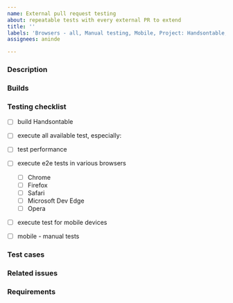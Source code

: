 ```yaml
---
name: External pull request testing
about: repeatable tests with every external PR to extend
title: ''
labels: 'Browsers - all, Manual testing, Mobile, Project: Handsontable, e2e tests'
assignees: aninde

---
```


### Description



### Builds



### Testing checklist
- [ ] build Handsontable
- [ ] execute all available test, especially:
- [ ] test performance
- [ ] execute e2e tests in various browsers
  - [ ] Chrome
  - [ ] Firefox
  - [ ] Safari
  - [ ] Microsoft Dev Edge
  - [ ] Opera
- [ ] execute test for mobile devices
- [ ] mobile - manual tests


### Test cases



### Related issues



### Requirements

